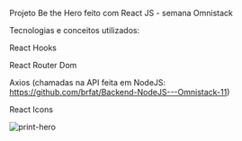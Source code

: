 Projeto Be the Hero feito com React JS - semana Omnistack

Tecnologias e conceitos utilizados:

React Hooks

React Router Dom

Axios (chamadas na API feita em NodeJS: https://github.com/brfat/Backend-NodeJS---Omnistack-11)

React Icons

![print-hero](https://user-images.githubusercontent.com/8972255/77808591-c3150380-706a-11ea-989e-9a043a8634da.png)

